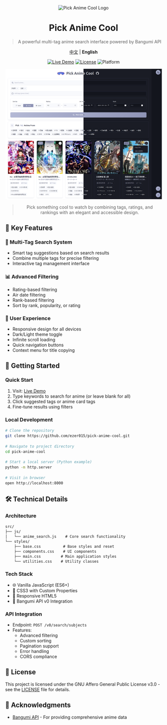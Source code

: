 <div align="center">

<img src="../favicon.ico" alt="Pick Anime Cool Logo" width="64" height="64">

# Pick Anime Cool

> A powerful multi-tag anime search interface powered by Bangumi API

[中文](../README.md) | **English**

[![Live Demo](https://img.shields.io/badge/Try%20It-Live%20Demo-4285f4?style=for-the-badge&logo=github)](https://ezer015.github.io/pick-anime-cool/)
[![License](https://img.shields.io/badge/License-AGPL--3.0-43a047?style=for-the-badge&logo=gnu)](../LICENSE)
![Platform](https://img.shields.io/badge/Platform-Web-FF7139?style=for-the-badge&logo=firefox-browser)

![Pick Anime Cool Screenshot](./images/theme_comparison.png)

> Pick something cool to watch by combining tags, ratings, and rankings with an elegant and accessible design.

</div>

## 🌟 Key Features

### 🎯 Multi-Tag Search System

- Smart tag suggestions based on search results
- Combine multiple tags for precise filtering
- Interactive tag management interface

### 📊 Advanced Filtering

- Rating-based filtering
- Air date filtering
- Rank-based filtering
- Sort by rank, popularity, or rating

### 🎨 User Experience

- Responsive design for all devices
- Dark/Light theme toggle
- Infinite scroll loading
- Quick navigation buttons
- Context menu for title copying

## 🚀 Getting Started

### Quick Start

1. Visit: [Live Demo](https://ezer015.github.io/pick-anime-cool/)
2. Type keywords to search for anime (or leave blank for all)
3. Click suggested tags or anime card tags
4. Fine-tune results using filters

### Local Development

```bash
# Clone the repository
git clone https://github.com/ezer015/pick-anime-cool.git

# Navigate to project directory
cd pick-anime-cool

# Start a local server (Python example)
python -m http.server

# Visit in browser
open http://localhost:8000
```

## 🛠️ Technical Details

### Architecture

```
src/
├── js/
│   └── anime_search.js    # Core search functionality
└── styles/
    ├── base.css          # Base styles and reset
    ├── components.css    # UI components
    ├── main.css         # Main application styles
    └── utilities.css    # Utility classes
```

### Tech Stack

- 🌐 Vanilla JavaScript (ES6+)
- 🎨 CSS3 with Custom Properties
- 📱 Responsive HTML5
- 🔌 Bangumi API v0 Integration

### API Integration

- Endpoint: `POST /v0/search/subjects`
- Features:
  - Advanced filtering
  - Custom sorting
  - Pagination support
  - Error handling
  - CORS compliance

## 📄 License

This project is licensed under the GNU Affero General Public License v3.0 - see the [LICENSE](../LICENSE) file for details.

## 🙏 Acknowledgments

- [Bangumi API](https://bangumi.github.io/api/) - For providing comprehensive anime data
